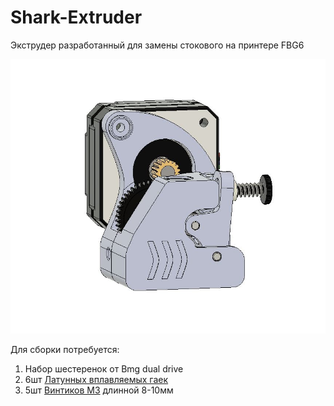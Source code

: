 # Shark-Extruder
Экструдер разработанный для замены стокового на принтере FBG6

![вид](PIC/front.jpg)

Для сборки потребуется: 

1) Набор шестеренок от Bmg dual drive
2) 6шт [Латунных вплавляемых гаек](https://alii.pub/6iec1k)
3) 5шт [Винтиков М3](https://aliexpress.ru/item/32810872544.html) длинной 8-10мм 
